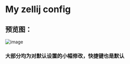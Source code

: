 # My zellij config
## 预览图：
![image](https://github.com/Jysume/zellij-config/assets/148839950/48ce5626-372a-46c8-b353-6d275435827d)

### 大部分均为对默认设置的小幅修改，快捷键也是默认
